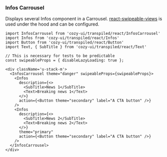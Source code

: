### Infos Carrousel

Displays several Infos component in a Carrousel. [react-swipeable-views](https://react-swipeable-views.com/) is used under the hood and can be configured.

```
import InfosCarrousel from 'cozy-ui/transpiled/react/InfosCarrousel'
import Infos from 'cozy-ui/transpiled/react/Infos'
import Button from 'cozy-ui/transpiled/react/Button'
import Text, { SubTitle } from 'cozy-ui/transpiled/react/Text'

// This is necessary for tests to be predictable
const swipeableProps = { disableLazyLoading: true };

<div className='u-stack-m'>
  <InfosCarrousel theme="danger" swipeableProps={swipeableProps}>
    <Infos
      description={<>
        <SubTitle>News 1</SubTitle>
        <Text>Breaking news 1</Text>
      </>}
      action={<Button theme="secondary" label="A CTA button" />}
    />
    <Infos
      description={<>
        <SubTitle>News 2</SubTitle>
        <Text>Breaking news 2</Text>
      </>}
      theme="primary"
      action={<Button theme="secondary" label="A CTA button" />}
    />
  </InfosCarrousel>
</div>
```
